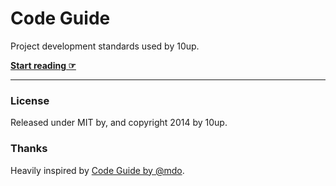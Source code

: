 # Code Guide

Project development standards used by 10up.

**[Start reading ☞](http://10up.github.io/Engineering-Best-Practices)**

---

### License

Released under MIT by, and copyright 2014 by 10up.

### Thanks

Heavily inspired by [Code Guide by @mdo](http://codeguide.co/).
